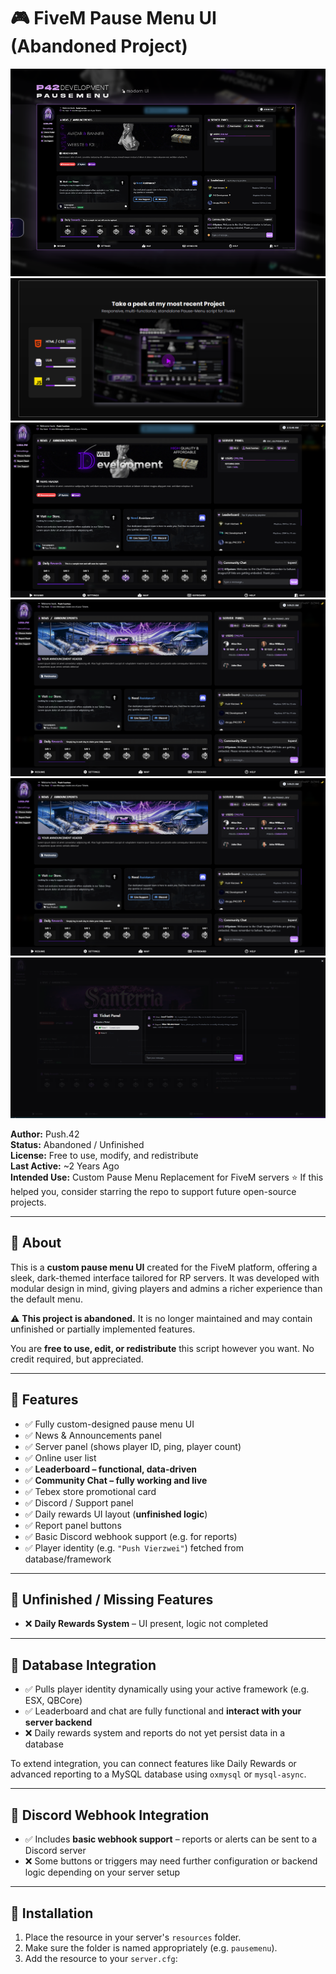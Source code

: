 # 🎮 FiveM Pause Menu UI (Abandoned Project)

![Pause Menu Screenshot](preview3.png)
![Pause Menu Screenshot](preview4.png)
![Pause Menu Screenshot](preview5.png)
![Pause Menu Screenshot](preview6.png)
![Pause Menu Screenshot](preview.png)
![Pause Menu Screenshot](preview2.png)



**Author:** Push.42  
**Status:** Abandoned / Unfinished  
**License:** Free to use, modify, and redistribute  
**Last Active:** ~2 Years Ago  
**Intended Use:** Custom Pause Menu Replacement for FiveM servers
⭐ If this helped you, consider starring the repo to support future open-source projects.

---

## 📌 About

This is a **custom pause menu UI** created for the FiveM platform, offering a sleek, dark-themed interface tailored for RP servers. It was developed with modular design in mind, giving players and admins a richer experience than the default menu.

⚠️ **This project is abandoned.** It is no longer maintained and may contain unfinished or partially implemented features.

You are **free to use, edit, or redistribute** this script however you want. No credit required, but appreciated.

---

## 🧩 Features

- ✅ Fully custom-designed pause menu UI  
- ✅ News & Announcements panel  
- ✅ Server panel (shows player ID, ping, player count)  
- ✅ Online user list  
- ✅ **Leaderboard – functional, data-driven**  
- ✅ **Community Chat – fully working and live**  
- ✅ Tebex store promotional card  
- ✅ Discord / Support panel  
- ✅ Daily rewards UI layout (**unfinished logic**)  
- ✅ Report panel buttons  
- ✅ Basic Discord webhook support (e.g. for reports)  
- ✅ Player identity (e.g. `"Push Vierzwei"`) fetched from database/framework

---

## 🚧 Unfinished / Missing Features

- ❌ **Daily Rewards System** – UI present, logic not completed  

---

## 🔌 Database Integration

- ✅ Pulls player identity dynamically using your active framework (e.g. ESX, QBCore)  
- ✅ Leaderboard and chat are fully functional and **interact with your server backend**  
- ❌ Daily rewards system and reports do not yet persist data in a database

To extend integration, you can connect features like Daily Rewards or advanced reporting to a MySQL database using `oxmysql` or `mysql-async`.

---

## 🔗 Discord Webhook Integration

- ✅ Includes **basic webhook support** – reports or alerts can be sent to a Discord server  
- ❌ Some buttons or triggers may need further configuration or backend logic depending on your server setup

---

## 📂 Installation

1. Place the resource in your server's `resources` folder.  
2. Make sure the folder is named appropriately (e.g. `pausemenu`).  
3. Add the resource to your `server.cfg`:
